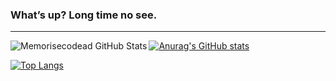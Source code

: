 ### What’s up? Long time no see.
---

<img align="left" alt ="Memorisecodead GitHub Stats" src = "https://github-readme-stats.vercel.app/api?username=memorisecodead&border_color=true&theme=dark" secondsrc = "https://github-readme-stats.vercel.app/api?username=anuraghazra&rank_icon=github"/>

[![Anurag's GitHub stats](https://github-readme-stats.vercel.app/api?username=anuraghazra&rank_icon=github)](https://github.com/anuraghazra/github-readme-stats)

[![Top Langs](https://github-readme-stats.vercel.app/api/top-langs/?username=memorisecodead&hide_progress=true&theme=dark)](https://github.com/anuraghazra/github-readme-stats)
